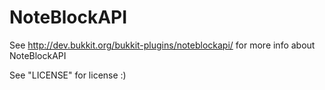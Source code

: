 NoteBlockAPI
============

See http://dev.bukkit.org/bukkit-plugins/noteblockapi/ for more info about NoteBlockAPI

See "LICENSE" for license :)
